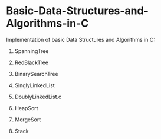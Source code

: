 # Basic-Data-Structures-and-Algorithms-in-C

Implementation of basic Data Structures and Algorithms in C:

1) SpanningTree

2) RedBlackTree

3) BinarySearchTree

4) SinglyLinkedList

5) DoublyLinkedList.c

6) HeapSort 

7) MergeSort

8) Stack
